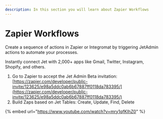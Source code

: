```yaml
---
description: In this section you will learn about Zapier Workflows
---
```


# Zapier Workflows

Create a sequence of actions in Zapier or Integromat by triggering JetAdmin actions to automate your processes.&#x20;

Instantly connect Jet with 2,000+ apps like Gmail, Twitter, Instagram, Shopify, and others.

1. Go to Zapier to accept the Jet Admin Beta invitation: [https://zapier.com/developer/public-invite/123625/e98a5ddc0ab6b67887ff0118da783395/](https://zapier.com/developer/public-invite/123625/e98a5ddc0ab6b67887ff0118da783395/)
2. Build Zaps based on Jet Tables: Create, Update, Find, Delete

{% embed url="https://www.youtube.com/watch?v=mry1qfKIhZ0" %}
